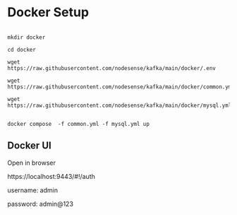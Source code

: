 # Docker Setup


```

mkdir docker

cd docker

wget https://raw.githubusercontent.com/nodesense/kafka/main/docker/.env

wget https://raw.githubusercontent.com/nodesense/kafka/main/docker/common.yml

wget https://raw.githubusercontent.com/nodesense/kafka/main/docker/mysql.yml
```

```

docker compose  -f common.yml -f mysql.yml up

```


## Docker  UI 

Open in browser

https://localhost:9443/#!/auth

username: admin

password: admin@123

